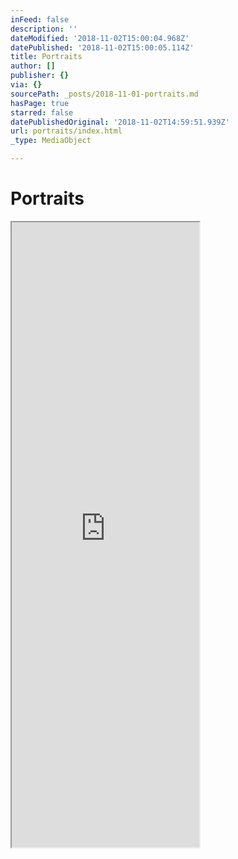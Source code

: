 ```yaml
---
inFeed: false
description: ''
dateModified: '2018-11-02T15:00:04.968Z'
datePublished: '2018-11-02T15:00:05.114Z'
title: Portraits
author: []
publisher: {}
via: {}
sourcePath: _posts/2018-11-01-portraits.md
hasPage: true
starred: false
datePublishedOriginal: '2018-11-02T14:59:51.939Z'
url: portraits/index.html
_type: MediaObject

---
```

# Portraits

<iframe src="https://the-grid.github.io/ed-userhtml/?g=eJy9mNtu2zgQhq-Tp2BZFNheyKzTQxJHFtDGKRbFLhrABYpeCbREW3QkUiWpeP1I-xz7YjvU2ae1g7ALAzbIGXG-GVL8TfovJl9vv_24v0OJydLg3G9-GI2D8zPfcJOyYEIF-rNQiq7RvVRGUW60TyobOGXMUHje5B77WfDHMY6kMEwYz6xzhlHdGmPD_jLEBrhBUUKVZmZcmLl3hRFphxE0Y2PcREFUGTRbo0kdvjdYJGMWW9t9wtOU5-iLTISWohoMhnvheWhq7AC_332cIM0iw6VAnheg0kbjGBmJTMJQlS6Sc7SWhUI5XTDrB4OkXDwgxdIx1madMp0wZjCyedXpRFpjlCg2H2NbAT0iJK-AlhXPQKrFoHggMRVZmQMQkbypImFiwQUbknL4QTlaWQwdKZ6bfqQlfaRVL0ZaRc-Mt_xZMLUeLDUOfFING9RFuxPxTsnOz31SrQl_JuM1KnHHeEajh4WShYi9SKZSjV7Gl_Zzk1EFcUa0MBJvT8enr5Mf_z0dNsTe6Yj5I-LxGK_kSqc8Zsqz64FCRmqIG4copVqDjw55Bo_aDAtY02d2NgOfZ4tnlI-KWLFVKGBCQiPDSEmtNbwIURJqA8bBMl9gRFNYoB9LV2RdbWK31tWrfFHpC-vIvkEneTZJD8M3mMCMQSaOEjL8gYZShFGhE5gQ3c_A2hBM0m1t64h3LR3h0C3hnKlFoUMoQ6glPMl6hJ9LGwIbmpa2lnCPpSO8cEu4hD2rX7cvtt2S1K0u-lvX0UV4sRFd_PM3-u3idY-g7eko3jmn2GbYjN-P_d5t7JQWivai_2HbbfS61UX_4Da6Zum8afUgptDtNf0tzFZvB3XpGApeSsr729G06ulImnbHcLXNQE9RNvxc1hX49kCrjb3l_A7WPuR1CUldFmslM3iH5DzUxczut1F_i_lujVaLpo2xQ9tj6m2DvZ3aJ6BAPgF12hWpWZGmzFiVqsxnbdlfPkEhAl_nVDy3EkbK1PDcsc6RYAj_MUo8mLgDGe4oiuuMniR0JLg4irwrMY6Rn6Z8JHh7FLnSIseY--WPBO9OwGmEyTnSIU0kwfvTsH4B0o5AkuDDUZhKvhzD7FdMElwexdkUMMdYJ0kpCa6OU9bi5prvoKqS4PooVKlkjom2tLMMAdvtm-Mwu9rlGu2JqgrYmzJR6WX9vamZ7Tm4OobmUnN7mhzRmZZpYdhNyuZm5F1fv8In_4ux9wgagToYmaGIwqkWliOcU9Ujj5glspcN9bOofviApOuExnKFO8Uvf8_-h2N9ezDeOdn_6sjVSAcvFLYP_fZCoTzm24sFe-f0L-V3dwM" height="1000" style=""></iframe>